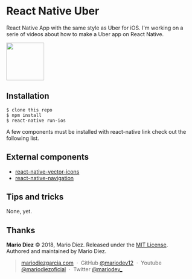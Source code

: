 # React Native Uber

React Native App with the same style as Uber for iOS. I'm working on a serie of videos about how to make a Uber app on React Native.

<img src="https://i.imgur.com/Ii4JmJp.jpg" width="100">

Installation
------------

    $ clone this repo
    $ npm install
    $ react-native run-ios

A few components must be installed with react-native link check out the following list.

External components
------------

* [react-native-vector-icons](https://github.com/oblador/react-native-vector-icons)
* [react-native-navigation](https://github.com/wix/react-native-navigation)


Tips and tricks
---------------

None, yet.

Thanks
------

**Mario Diez** © 2018, Mario Diez. Released under the [MIT License].<br>
Authored and maintained by Mario Diez.

> [mariodiezgarcia.com](http://www.mariodiezgarcia.com) &nbsp;&middot;&nbsp;
> GitHub [@mariodev12](https://github.com/mariodev12) &nbsp;&middot;&nbsp;
> Youtube [@mariodiezoficial](https://www.youtube.com/channel/UCisGMoxaVxJMcbio2FBHORg) &nbsp;&middot;&nbsp;
> Twitter [@mariodev_](https://twitter.com/mariodev_)

[MIT License]: http://mit-license.org/
